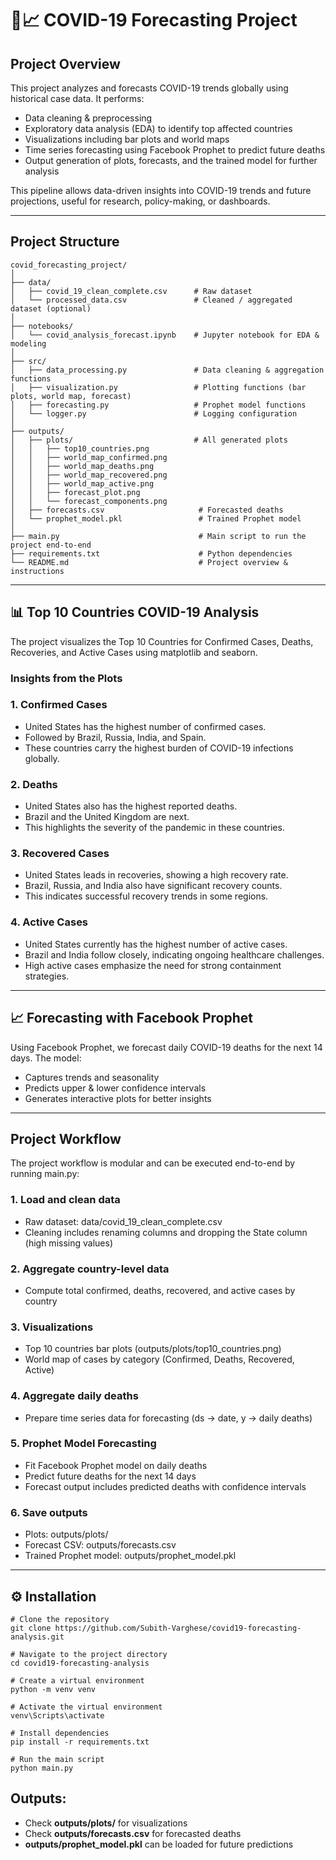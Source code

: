 # 🦠📈 COVID-19 Forecasting Project

## Project Overview

This project analyzes and forecasts COVID-19 trends globally using historical case data. It performs:

- Data cleaning & preprocessing
- Exploratory data analysis (EDA) to identify top affected countries
- Visualizations including bar plots and world maps
- Time series forecasting using Facebook Prophet to predict future deaths
- Output generation of plots, forecasts, and the trained model for further analysis

This pipeline allows data-driven insights into COVID-19 trends and future projections, useful for research, policy-making, or dashboards.

---
## Project Structure

```
covid_forecasting_project/
│
├── data/
│   ├── covid_19_clean_complete.csv      # Raw dataset
│   └── processed_data.csv               # Cleaned / aggregated dataset (optional)
│
├── notebooks/
│   └── covid_analysis_forecast.ipynb    # Jupyter notebook for EDA & modeling
│
├── src/
│   ├── data_processing.py               # Data cleaning & aggregation functions
│   ├── visualization.py                 # Plotting functions (bar plots, world map, forecast)
│   ├── forecasting.py                   # Prophet model functions
│   └── logger.py                        # Logging configuration
│
├── outputs/
│   ├── plots/                           # All generated plots
│   │   ├── top10_countries.png
│   │   ├── world_map_confirmed.png
│   │   ├── world_map_deaths.png
│   │   ├── world_map_recovered.png
│   │   ├── world_map_active.png
│   │   ├── forecast_plot.png
│   │   └── forecast_components.png
│   ├── forecasts.csv                     # Forecasted deaths
│   └── prophet_model.pkl                 # Trained Prophet model
│
├── main.py                               # Main script to run the project end-to-end
├── requirements.txt                      # Python dependencies
└── README.md                             # Project overview & instructions

```
---

## 📊 Top 10 Countries COVID-19 Analysis

The project visualizes the Top 10 Countries for Confirmed Cases, Deaths, Recoveries, and Active Cases using matplotlib and seaborn.

### Insights from the Plots

### 1️. Confirmed Cases
- United States has the highest number of confirmed cases.
- Followed by Brazil, Russia, India, and Spain.
- These countries carry the highest burden of COVID-19 infections globally.

### 2️. Deaths
- United States also has the highest reported deaths.
- Brazil and the United Kingdom are next.
- This highlights the severity of the pandemic in these countries.

### 3. Recovered Cases
- United States leads in recoveries, showing a high recovery rate.
- Brazil, Russia, and India also have significant recovery counts.
- This indicates successful recovery trends in some regions.

### 4. Active Cases
- United States currently has the highest number of active cases.
- Brazil and India follow closely, indicating ongoing healthcare challenges.
- High active cases emphasize the need for strong containment strategies.
  
---
## 📈 Forecasting with Facebook Prophet

Using Facebook Prophet, we forecast daily COVID-19 deaths for the next 14 days.
The model:

- Captures trends and seasonality
- Predicts upper & lower confidence intervals
- Generates interactive plots for better insights
---
## Project Workflow

The project workflow is modular and can be executed end-to-end by running main.py:

### 1. Load and clean data
- Raw dataset: data/covid_19_clean_complete.csv
- Cleaning includes renaming columns and dropping the State column (high missing values)

### 2. Aggregate country-level data
- Compute total confirmed, deaths, recovered, and active cases by country

### 3. Visualizations
- Top 10 countries bar plots (outputs/plots/top10_countries.png)
- World map of cases by category (Confirmed, Deaths, Recovered, Active)

### 4. Aggregate daily deaths
- Prepare time series data for forecasting (ds → date, y → daily deaths)

### 5. Prophet Model Forecasting
- Fit Facebook Prophet model on daily deaths
- Predict future deaths for the next 14 days
- Forecast output includes predicted deaths with confidence intervals

### 6. Save outputs
- Plots: outputs/plots/
- Forecast CSV: outputs/forecasts.csv
- Trained Prophet model: outputs/prophet_model.pkl

--- 

## ⚙️ Installation

```
# Clone the repository
git clone https://github.com/Subith-Varghese/covid19-forecasting-analysis.git

# Navigate to the project directory
cd covid19-forecasting-analysis

# Create a virtual environment
python -m venv venv

# Activate the virtual environment
venv\Scripts\activate

# Install dependencies
pip install -r requirements.txt

# Run the main script
python main.py

```

## Outputs:

- Check **outputs/plots/** for visualizations
- Check **outputs/forecasts.csv** for forecasted deaths
- **outputs/prophet_model.pkl** can be loaded for future predictions
